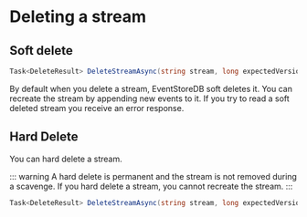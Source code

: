 # Deleting a stream

## Soft delete

```csharp
Task<DeleteResult> DeleteStreamAsync(string stream, long expectedVersion, UserCredentials userCredentials = null);
```

<!-- TODO: Need a better explanation -->

By default when you delete a stream, EventStoreDB soft deletes it. You can recreate the stream by appending new events to it. If you try to read a soft deleted stream you receive an error response.

## Hard Delete

You can hard delete a stream.

::: warning
A hard delete is permanent and the stream is not removed during a scavenge. If you hard delete a stream, you cannot recreate the stream.
:::

```csharp
Task<DeleteResult> DeleteStreamAsync(string stream, long expectedVersion, bool hardDelete, UserCredentials userCredentials = null);
```

